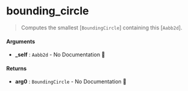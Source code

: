# bounding\_circle

>  Computes the smallest [`BoundingCircle`] containing this [`Aabb2d`].

#### Arguments

- **\_self** : `Aabb2d` \- No Documentation 🚧

#### Returns

- **arg0** : `BoundingCircle` \- No Documentation 🚧